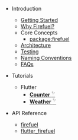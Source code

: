 - Introduction

  - [Getting Started](gettingstarted.md)
  - [Why Firefuel?](whyfirefuel.md)
  - Core Concepts
    - [package:firefuel](coreconcepts.md)
  - [Architecture](architecture.md)
  - [Testing](testing.md)
  - [Naming Conventions](firefuelnamingconventions.md)
  - [FAQs](faqs.md)

- Tutorials

  - Flutter
    - [**Counter** <sup>✨</sup>](fluttercountertutorial.md)
    - [**Weather** <sup>✨</sup>](flutterweathertutorial.md)

- API Reference
  - [firefuel](https://pub.dev/documentation/firefuel/latest/firefuel/firefuel.html)
  - [flutter_firefuel](https://pub.dev/documentation/flutter_firefuel/latest/flutter_firefuel/flutter_firefuel-library.html)
